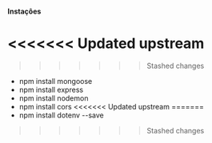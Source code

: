 #### Instaçôes
<<<<<<< Updated upstream
=======

>>>>>>> Stashed changes
* npm install mongoose
* npm install express
* npm install nodemon
* npm install cors
<<<<<<< Updated upstream
=======
* npm install dotenv --save
>>>>>>> Stashed changes
